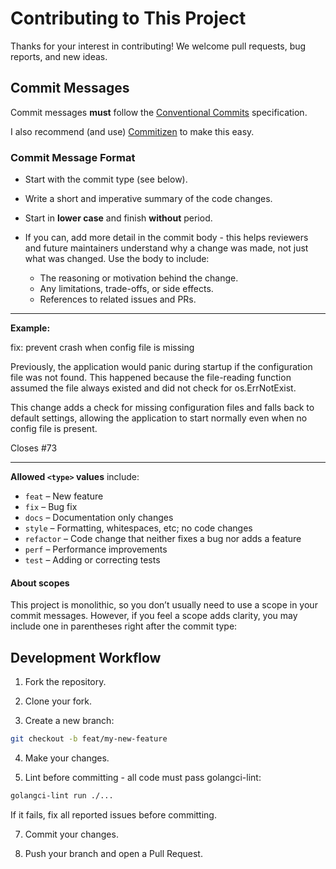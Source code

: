 # Contributing to This Project

Thanks for your interest in contributing!
We welcome pull requests, bug reports, and new ideas.

## Commit Messages

Commit messages **must** follow the [Conventional Commits](https://www.conventionalcommits.org/) specification.

I also recommend (and use) [Commitizen](https://commitizen-tools.github.io/commitizen/) to make this easy.

### Commit Message Format

- Start with the commit type (see below).
- Write a short and imperative summary of the code changes.
- Start in **lower case** and finish **without** period.

- If you can, add more detail in the commit body - this helps reviewers and future maintainers understand why a change was made, not just what was changed.
Use the body to include:
  - The reasoning or motivation behind the change.
  - Any limitations, trade-offs, or side effects.
  - References to related issues and PRs.

---

**Example:**

fix: prevent crash when config file is missing

Previously, the application would panic during startup if the
configuration file was not found. This happened because the
file-reading function assumed the file always existed and did not
check for os.ErrNotExist.

This change adds a check for missing configuration files and falls
back to default settings, allowing the application to start normally
even when no config file is present.

Closes #73

---

**Allowed `<type>` values** include:

- `feat` – New feature
- `fix` – Bug fix
- `docs` – Documentation only changes
- `style` – Formatting, whitespaces, etc; no code changes
- `refactor` – Code change that neither fixes a bug nor adds a feature
- `perf` – Performance improvements
- `test` – Adding or correcting tests

#### About scopes

This project is monolithic, so you don’t usually need to use a scope in your commit messages.
However, if you feel a scope adds clarity, you may include one in parentheses right after the commit type:

## Development Workflow

1. Fork the repository.

2. Clone your fork.

3. Create a new branch:

```bash
git checkout -b feat/my-new-feature
```

4. Make your changes.

5. Lint before committing - all code must pass golangci-lint:

```bash
golangci-lint run ./...
```

If it fails, fix all reported issues before committing.

7. Commit your changes.

8. Push your branch and open a Pull Request.
